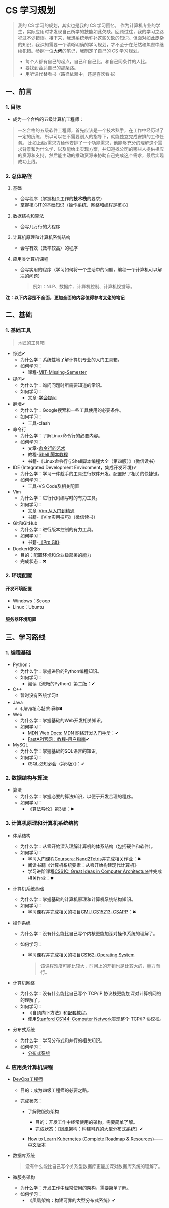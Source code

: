 # CS 学习规划

> 我的 CS 学习的规划，其实也是我的 CS 学习回忆。
> 作为计算机专业的学生，实际应用时才发现自己所学的技能如此欠缺。回顾过往，我的学习之路犯过不少错误。接下来，我想系统地弥补这些欠缺的知识。但面对如此庞杂的知识，我深知需要一个清晰明确的学习规划，才不至于在茫然和焦虑中继续犯错。参照一位[大佬](https://csdiy.wiki/CS%E5%AD%A6%E4%B9%A0%E8%A7%84%E5%88%92/)的笔记，我制定了自己的 CS 学习规划。
> 
>- 每个人都有自己的起点，自己和自己比，和自己同条件的人比。
> - 要找到合适自己的那条路。
> - 用听课代替看书（路径依赖中，还是喜欢看书）

## 一、前言

### 1. 目标

- 成为一个合格的五级计算机工程师：
> 一名合格的五级软件工程师，首先应该是一个技术熟手，在工作中经历过了一定的历练，所以可以在不需要别人的指导下，就能独立完成安排的工作任务。
> 比如上级/需求方给他安排了一个功能需求，他能够充分的理解这个需求背景和为什么学、以及能给出实现方案，并知道找公司的哪些人提供相应的资源和支持，然后能主动的推动资源来协助自己完成这个需求，最后实现成功上线。

### 2. 总体路径

1. 基础
   - 会写程序（掌握相关工作的**技术栈**的要求）
   - 掌握核心IT的基础知识（操作系统、网络和编程是核心）
   
2. 数据结构和算法
   - 会写几万行的大程序
   
3. 计算机原理和计算机系统结构
   - 会写有效（效率较高）的程序
   
4. 应用类计算机课程
   - 会写实用的程序（学习如何将一个生活中的问题，编程一个计算机可以解决的问题）
     > 例如：NLP、数据库、计算机控制、计算机视觉等。

**注：以下内容是不全面，更加全面的内容值得参考[大佬](https://csdiy.wiki/CS%E5%AD%A6%E4%B9%A0%E8%A7%84%E5%88%92/)的笔记**

## 二、基础

### 1. 基础工具

> 木匠的工具箱

- 综述&#x2714;
  - 为什么学：系统性地了解计算机专业的入门工具箱。
  - 如何学习：
    - 课程-[MIT-Missing-Semester](https://csdiy.wiki/%E7%BC%96%E7%A8%8B%E5%85%A5%E9%97%A8/MIT-Missing-Semester/)
- 提问&#x2714;
  - 为什么学：询问问题时所需要知道的常识。
  - 如何学习：
    - 文章-[学会提问](https://github.com/ryanhanwu/How-To-Ask-Questions-The-Smart-Way/blob/main/README-zh_CN.md)
- 翻墙&#x2714;
  - 为什么学：Google搜索和一些工具使用的必要条件。
  - 如何学习：
    - 工具-clash
- 命令行
  - 为什么学：了解Linux命令行的必要内容。
  - 如何学习：
    - 文章-[命令行的艺术](https://github.com/jlevy/the-art-of-command-line/blob/master/README-zh.md)
    - 教程-[Shell 脚本教程](https://www.shellscript.sh/)
    - 书籍-《Linux命令行与Shell脚本编程大全（第四版）》（微信读书）
- IDE (Integrated Development Environment，集成开发环境)&#x2714;
  - 为什么学：学习一件趁手的工具进行软件开发。配置好了相关的快捷键。
  - 如何学习：
    - 工具-VS Code及相关配置
- Vim
  - 为什么学：进行代码编写时的有力工具。
  - 如何学习：
    - 文章-[Vim 从入门到精通](https://gitlab.com/wsdjeg/vim-galore-zh_cn)
    - 书籍-《Vim实用技巧》（微信读书）
- Git和GitHub
  - 为什么学：进行版本控制的有力工具。
  - 如何学习：
    - 书籍-[《Pro Git》](https://git-scm.com/book/zh/v2)
- Docker和K8s
  - 目的：配置环境和企业级部署的能力
  - 完成状态：&#x2716;

### 2. 环境配置

#### 开发环境配置

- Windows：Scoop
- Linux：Ubuntu

#### 服务器环境配置

## 三、学习路线

### 1. 编程基础

- Python：
  - 为什么学：掌握进阶的Python编程知识。
  - 如何学习：
    - 阅读《流畅的Python》第二版：&#x2714;
- C++
  - 暂时没有系统学习&#x2753;
- Java
  - 《Java核心技术·卷I》&#x2716;
- Web
  - 为什么学：掌握基础的Web开发相关知识。
  - 如何学习：
    - [MDN Web Docs: MDN 网络开发入门手册](https://developer.mozilla.org/zh-CN/docs/Learn)：&#x2714;
    - [FastAPI官网：教程-用户指南](https://fastapi.tiangolo.com/zh/)&#x2714;
- MySQL
  - 为什么学：掌握基础的SQL语言的知识。
  - 如何学习：
    - 《SQL必知必会（第5版）》：&#x2714;

### 2. 数据结构与算法

- 算法
  - 为什么学：掌握必要的算法知识，以便于开发合理的程序。
  - 如何学习：
    - 《算法导论》第3版：&#x2716;

### 3. 计算机原理和计算机系统结构

- 体系结构
  - 为什么学：从零开始深入理解计算机的体系结构（包括硬件和软件）。
  - 如何学习：
    - 学习入门课程[Coursera: Nand2Tetris](https://csdiy.wiki/%E4%BD%93%E7%B3%BB%E7%BB%93%E6%9E%84/N2T/)并完成相关作业：&#x2716;
    - 阅读书籍《计算机系统要素：从零开始构建现代计算机》
    - 学习进阶课程[CS61C: Great Ideas in Computer Architecture](https://csdiy.wiki/%E4%BD%93%E7%B3%BB%E7%BB%93%E6%9E%84/CS61C/)并完成相关作业：&#x2716;
  
- 计算机系统基础
  - 为什么学：掌握基础的计算机原理和计算机系统结构知识。
  - 如何学习：
    - 学习课程并完成相关的项目[CMU CS15213: CSAPP](https://csdiy.wiki/%E8%AE%A1%E7%AE%97%E6%9C%BA%E7%B3%BB%E7%BB%9F%E5%9F%BA%E7%A1%80/CSAPP/)：&#x2716;
  
- 操作系统
  - 为什么学：没有什么能比自己写个内核更能加深对操作系统的理解了。
  
  - 如何学习：
    - 学习课程并完成相关的项目[CS162: Operating System](https://csdiy.wiki/%E6%93%8D%E4%BD%9C%E7%B3%BB%E7%BB%9F/CS162/)
    
      > 该课程难度可能比较大，时间上的开销也是比较大的，量力而行。
  
- 计算机网络
  - 为什么学：没有什么能比自己写个 TCP/IP 协议栈更能加深对计算机网络的理解了。
  - 如何学习：
    - 《自顶向下方法》和[配套教程](https://csdiy.wiki/%E8%AE%A1%E7%AE%97%E6%9C%BA%E7%BD%91%E7%BB%9C/topdown/)。
    - 使用[Stanford CS144: Computer Network](https://csdiy.wiki/%E8%AE%A1%E7%AE%97%E6%9C%BA%E7%BD%91%E7%BB%9C/CS144/)实现整个 TCP/IP 协议栈。
  
- 分布式系统

  - 为什么学：学习分布式和并行的相关知识。
  - 如何学习：
    - [分布式系统](https://csdiy.wiki/%E5%B9%B6%E8%A1%8C%E4%B8%8E%E5%88%86%E5%B8%83%E5%BC%8F%E7%B3%BB%E7%BB%9F/MIT6.824/)

### 4. 应用类计算机课程

- [DevOps工程师](https://devopscube.com/become-devops-engineer/)

  - 目的：成为四级工程师的必要之路。

  - 完成状态：

    - 了解微服务架构
      - 目的：开发工作中经常使用的架构，需要简单了解。
      - 完成状态：《凤凰架构：构建可靠的大型分布式系统》&#x2714;

    - [How to Learn Kubernetes (Complete Roadmap & Resources)](https://devopscube.com/learn-kubernetes-complete-roadmap/#)——[中文版本](https://zhuanlan.zhihu.com/p/590493078)

- 数据库系统
  > 没有什么能比自己写个关系型数据库更能加深对数据库系统的理解了。

- 微服务架构
  - 为什么学：开发工作中经常使用的架构，需要简单了解。
  - 如何学习：
    - 《凤凰架构：构建可靠的大型分布式系统》&#x2714;
